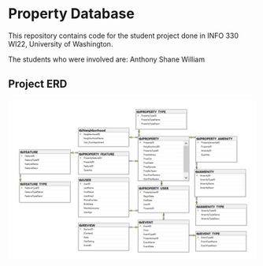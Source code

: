 # Property Database

This repository contains code for the student project done in INFO 330 WI22, University of Washington.

The students who were involved are:
Anthony
Shane
William

## Project ERD

![erd](/img/image-20220304163926418.png)
